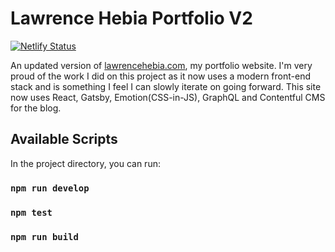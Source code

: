 # Lawrence Hebia Portfolio V2

[![Netlify Status](https://api.netlify.com/api/v1/badges/214b7e53-b32c-4c78-8617-d755ff2e91a0/deploy-status)](https://app.netlify.com/sites/lhebiaportfolio/deploys)

An updated version of [lawrencehebia.com](https://lawrencehebia.com), my portfolio website. I'm very proud of the work I did on this project as it now uses a modern front-end stack and is something I feel I can slowly iterate on going forward. 
This site now uses React, Gatsby, Emotion(CSS-in-JS), GraphQL and Contentful CMS for the blog.

## Available Scripts

In the project directory, you can run:

### `npm run develop`

### `npm test`

### `npm run build`
